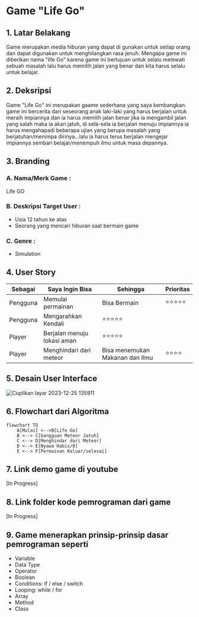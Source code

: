 # Game "Life Go"
## 1. Latar Belakang
  <p> Game merupakan media hiburan yang dapat di gunakan untuk setiap orang dan dapat digunakan untuk menghilangkan rasa jenuh. Mengapa game ini diberikan nama "life Go" karena game ini bertujuan untuk selalu melewati sebuah masalah lalu harus memilih jalan yang benar dan kita harus selalu untuk belajar. </p>
 
## 2. Deksripsi
  Game "Life Go" ini merupakan gaame sederhana yang saya kembangkan. game  ini bercerita dari seseorang anak laki-laki yang harus berjalan untuk meraih impiannya dan ia harus memilih jalan benar jika ia mengambil jalan yang salah maka ia akan jatuh, di sela-sela ia berjalan menuju impiannya ia harus mengahapadi beberapa ujian yang berupa masalah yang berjatuhan/menimpa dirinya...lalu ia harus terus berjalan mengejar impiannya sembari belajar/menempuh ilmu untuk masa depannya. 
## 3. Branding
### A. Nama/Merk Game :
Life GO
### B. Deskripsi Target User :
- Usia 12 tahun ke atas
- Seorang yang mencari hiburan saat bermain game
### C. Genre :
- Simulation
## 4. User Story

Sebagai | Saya Ingin Bisa | Sehingga | Prioritas
---|---|---|---
Pengguna | Memulai permainan | Bisa Bermain | ⭐⭐⭐⭐⭐
Pengguna | Mengarahkan Kendali|  ⭐⭐⭐⭐⭐
Player | Berjalan menuju lokasi aman | ⭐⭐⭐⭐⭐
Player | Menghindari dari meteor | Bisa menemukan Makanan dan Ilmu | ⭐⭐⭐⭐

## 5. Desain User Interface

![Cuplikan layar 2023-12-25 135911](https://github.com/rakaalpiansyah/Project-Game/assets/144642330/0389b89e-417d-4537-806e-57483b024b83)

## 6. Flowchart dari Algoritma

```
flowchart TD
    A[Mulai] <-->B[Life Go]
    B <--> C[Gangguan Meteor Jatuh]
    C <--> D[Menghindar dari Meteor]
    D <--> E[Nyawa Habis/0]
    E <--> F[Permainan Keluar/selesai]
```

## 7. Link demo game di youtube

[In Progress]

## 8. Link folder kode pemrograman dari game

[In Progress]

## 9. Game menerapkan prinsip-prinsip dasar pemrograman seperti

   - Variable
   - Data Type
   - Operator
   - Boolean
   - Conditions: if / else / switch
   - Looping: while / for
   - Array
   - Method
   - Class



